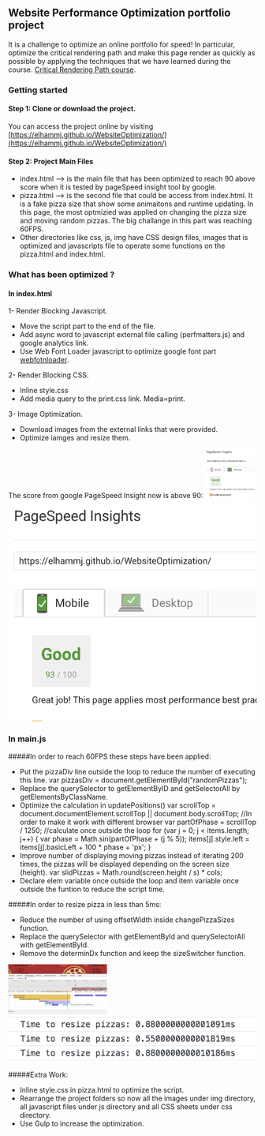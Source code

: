 ## Website Performance Optimization portfolio project

It is a challenge to optimize an online portfolio for speed! In particular, optimize the critical rendering path and make this page render as quickly as possible by applying the techniques that we have learned during the course. [Critical Rendering Path course](https://www.udacity.com/course/ud884).

### Getting started

#### Step 1: Clone or download the project. 

You can access the project online by visiting [https://elhammj.github.io/WebsiteOptimization/](https://elhammj.github.io/WebsiteOptimization/)

#### Step 2: Project Main Files 

* index.html --> is the main file that has been optimized to reach 90 above score when it is tested by pageSpeed insight tool by google. 
* pizza.html --> is the second file that could be access from index.html. It is a fake pizza size that show some animaitons and runtime updating. In this page, the most optmizied was applied on changing the pizza size and moving random pizzas. The big challange in this part was reaching 60FPS. 
* Other directories like css, js, img have CSS design files, images that is optimized and javascripts file to operate some functions on the pizza.html and index.html. 

### What has been optimized ? 

#### In index.html

1- 	Render Blocking Javascript. 
	
* Move the script part to the end of the file. 
* Add async word to javascript external file calling (perfmatters.js) and google analytics link. 
* Use Web Font Loader javascript to optimize google font part [webfotnloader](https://github.com/typekit/webfontloader). 
		
2- Render Blocking CSS. 
	
* Inline style.css
* Add media query to the print.css link. Media=print. 
		
3- Image Optimization. 
	
* Download images from the external links that were provided.
* Optimize iamges and resize them. 

The score from google PageSpeed Insight now is above 90:
<img src="img/githubdesktop.png" style="width:100px; height:100px;">
<img src="img/githubmobile.png" style="width:100px height:100px;">

### In main.js

#####In order to reach 60FPS these steps have been applied:
	
* Put the pizzaDiv line outside the loop to reduce the number of executing this line. 
	var pizzasDiv = document.getElementById("randomPizzas"); 
* Replace the querySelector to getElementByID and getSelectorAll by getElementsByClassName.
* Optimize the calculation in updatePositions()
	var scrollTop = document.documentElement.scrollTop || document.body.scrollTop; //In order to make it work with different browser
	var partOfPhase = scrollTop / 1250; //calculate once outside the loop
	for (var j = 0; j < items.length; j++) {
		var phase = Math.sin(partOfPhase + (j % 5));
    	items[j].style.left = items[j].basicLeft + 100 * phase + 'px';
  	}
* Improve number of displaying moving pizzas instead of iterating 200 times, the pizzas will be displayed depending on the screen size (height).
		var slidPizzas = Math.round(screen.height / s) * cols;
* Declare elem variable once outside the loop and item variable once outside the funtion to reduce the script time. 
	
#####In order to resize pizza in less than 5ms:
	
* Reduce the number of using offsetWidth inside changePizzaSizes function.
* Replace the querySelector with getElementById and querySelectorAll with getElementById.
* Remove the determinDx function and keep the sizeSwitcher function. 

<img src="img/resizeFromTool.png" style="width:200px; height:100px;">
<img src="img/resizeFromConsole.png" style="width:100px height:50px;">


#####Extra Work:
	
* Inline style.css in pizza.html to optimize the script. 
* Rearrange the project folders so now all the images under img directory, all javascript files under js directory and all CSS sheets under css directory. 
* Use Gulp to increase the optimization. 


